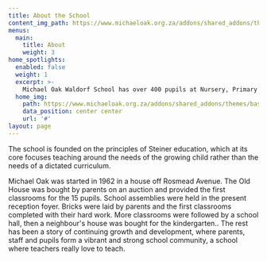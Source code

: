 ```yaml
---
title: About the School
content_img_path: https://www.michaeloak.org.za/addons/shared_addons/themes/base_moak_2/img/slides/slide1_1.jpg
menus:
  main:
    title: About
    weight: 3
home_spotlights:
  enabled: false
  weight: 1
  excerpt: >-
    Michael Oak Waldorf School has over 400 pupils at Nursery, Primary and High school levels including matric. The school occupies a hectare of rambling grounds in quiet surroundings, close to Kenilworth station in Cape Town.
  home_img:
    path: https://www.michaeloak.org.za/addons/shared_addons/themes/base_moak_2/img/slides/slide1_1.jpg
    data_position: center center
    url: '#'
layout: page
---
```


The school is founded on the principles of Steiner education, which at its core focuses teaching around the needs of the growing child rather than the needs of a dictated curriculum.

Michael Oak was started in 1962 in a house off Rosmead Avenue. The Old House was bought by parents on an auction and provided the first classrooms for the 15 pupils. School assemblies were held in the present reception foyer. Bricks were laid by parents and the first classrooms completed with their hard work. More classrooms were followed by a school hall, then a neighbour's house was bought for the kindergarten.. The rest has been a story of continuing growth and development, where parents, staff and pupils form a vibrant and strong school community, a school where teachers really love to teach.
